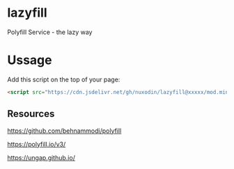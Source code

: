 # lazyfill

Polyfill Service - the lazy way

# Ussage

Add this script on the top of your page:

```html
<script src="https://cdn.jsdelivr.net/gh/nuxodin/lazyfill@xxxxx/mod.min.js"></script>
```

## Resources

https://github.com/behnammodi/polyfill

https://polyfill.io/v3/

https://ungap.github.io/
